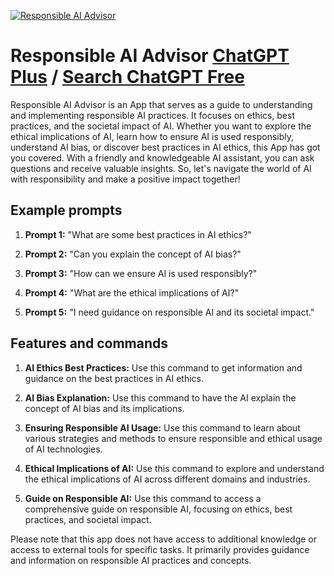 
[![Responsible AI Advisor](https://files.oaiusercontent.com/file-WtHOqTIGKBpda52JcD7O2ZET?se=2123-10-18T14%3A45%3A04Z&sp=r&sv=2021-08-06&sr=b&rscc=max-age%3D31536000%2C%20immutable&rscd=attachment%3B%20filename%3Dd2d829fd-42b7-40db-a99d-f14a9f2ba5ee.png&sig=wr0MUJE/JD1XPdNK62dwV1e9BIKFU%2BLe9yLoT06GXN0%3D)](https://chat.openai.com/g/g-7gbDuuVDc-responsible-ai-advisor)

# Responsible AI Advisor [ChatGPT Plus](https://chat.openai.com/g/g-7gbDuuVDc-responsible-ai-advisor) / [Search ChatGPT Free](https://gptcall.net/index.html#/?search=Responsible%20AI%20Advisor)

Responsible AI Advisor is an App that serves as a guide to understanding and implementing responsible AI practices. It focuses on ethics, best practices, and the societal impact of AI. Whether you want to explore the ethical implications of AI, learn how to ensure AI is used responsibly, understand AI bias, or discover best practices in AI ethics, this App has got you covered. With a friendly and knowledgeable AI assistant, you can ask questions and receive valuable insights. So, let's navigate the world of AI with responsibility and make a positive impact together!

## Example prompts

1. **Prompt 1:** "What are some best practices in AI ethics?"

2. **Prompt 2:** "Can you explain the concept of AI bias?"

3. **Prompt 3:** "How can we ensure AI is used responsibly?"

4. **Prompt 4:** "What are the ethical implications of AI?"

5. **Prompt 5:** "I need guidance on responsible AI and its societal impact."

## Features and commands

1. **AI Ethics Best Practices:** Use this command to get information and guidance on the best practices in AI ethics.

2. **AI Bias Explanation:** Use this command to have the AI explain the concept of AI bias and its implications.

3. **Ensuring Responsible AI Usage:** Use this command to learn about various strategies and methods to ensure responsible and ethical usage of AI technologies.

4. **Ethical Implications of AI:** Use this command to explore and understand the ethical implications of AI across different domains and industries.

5. **Guide on Responsible AI:** Use this command to access a comprehensive guide on responsible AI, focusing on ethics, best practices, and societal impact.

Please note that this app does not have access to additional knowledge or access to external tools for specific tasks. It primarily provides guidance and information on responsible AI practices and concepts.


